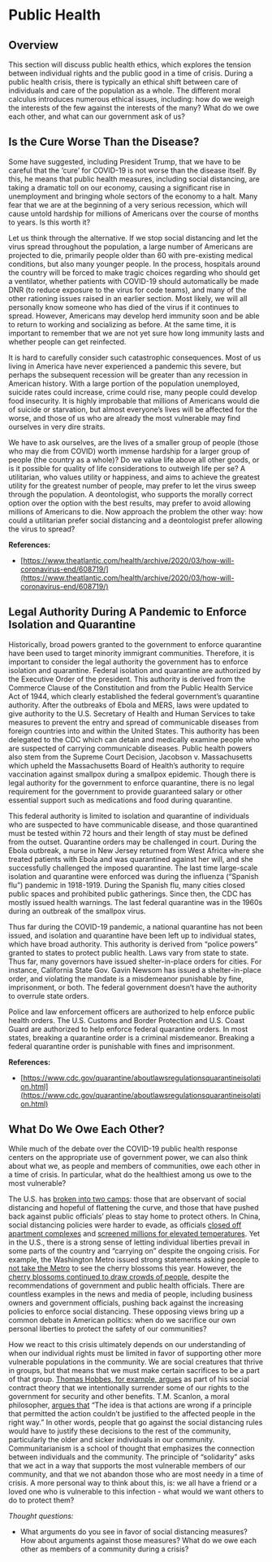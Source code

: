 # Public Health

## Overview

This section will discuss public health ethics, which explores the tension between individual rights and the public good in a time of crisis. During a public health crisis, there is typically an ethical shift between care of individuals and care of the population as a whole. The different moral calculus introduces numerous ethical issues, including: how do we weigh the interests of the few against the interests of the many? What do we owe each other, and what can our government ask of us?

## **Is the Cure Worse Than the Disease?**

Some have suggested, including President Trump, that we have to be careful that the ‘cure’ for COVID-19 is not worse than the disease itself. By this, he means that public health measures, including social distancing, are taking a dramatic toll on our economy, causing a significant rise in unemployment and bringing whole sectors of the economy to a halt. Many fear that we are at the beginning of a very serious recession, which will cause untold hardship for millions of Americans over the course of months to years. Is this worth it?

Let us think through the alternative. If we stop social distancing and let the virus spread throughout the population, a large number of Americans are projected to die, primarily people older than 60 with pre-existing medical conditions, but also many younger people. In the process, hospitals around the country will be forced to make tragic choices regarding who should get a ventilator, whether patients with COVID-19 should automatically be made DNR \(to reduce exposure to the virus for code teams\), and many of the other rationing issues raised in an earlier section. Most likely, we will all personally know someone who has died of the virus if it continues to spread. However, Americans may develop herd immunity soon and be able to return to working and socializing as before. At the same time, it is important to remember that we are not yet sure how long immunity lasts and whether people can get reinfected.

It is hard to carefully consider such catastrophic consequences. Most of us living in America have never experienced a pandemic this severe, but perhaps the subsequent recession will be greater than any recession in American history. With a large portion of the population unemployed, suicide rates could increase, crime could rise, many people could develop food insecurity. It is highly improbable that millions of Americans would die of suicide or starvation, but almost everyone’s lives will be affected for the worse, and those of us who are already the most vulnerable may find ourselves in very dire straits.

We have to ask ourselves, are the lives of a smaller group of people \(those who may die from COVID\) worth immense hardship for a larger group of people \(the country as a whole\)? Do we value life above all other goods, or is it possible for quality of life considerations to outweigh life per se? A utilitarian, who values utility or happiness, and aims to achieve the greatest utility for the greatest number of people, may prefer to let the virus sweep through the population. A deontologist, who supports the morally correct option over the option with the best results, may prefer to avoid allowing millions of Americans to die. Now approach the problem the other way: how could a utilitarian prefer social distancing and a deontologist prefer allowing the virus to spread?

**References:**

* [https://www.theatlantic.com/health/archive/2020/03/how-will-coronavirus-end/608719/](https://www.theatlantic.com/health/archive/2020/03/how-will-coronavirus-end/608719/)

## **Legal Authority During A Pandemic to Enforce Isolation and Quarantine**

Historically, broad powers granted to the government to enforce quarantine have been used to target minority immigrant communities. Therefore, it is important to consider the legal authority the government has to enforce isolation and quarantine.  Federal isolation and quarantine are authorized by the Executive Order of the president. This authority is derived from the Commerce Clause of the Constitution and from the Public Health Service Act of 1944, which clearly established the federal government’s quarantine authority. After the outbreaks of Ebola and MERS, laws were updated to give authority to the U.S. Secretary of Health and Human Services to take measures to prevent the entry and spread of communicable diseases from foreign countries into and within the United States. This authority has been delegated to the CDC which can detain and medically examine people who are suspected of carrying communicable diseases. Public health powers also stem from the Supreme Court Decision, Jacobson v. Massachusetts which upheld the Massachusetts Board of Health’s authority to require vaccination against smallpox during a smallpox epidemic. Though there is legal authority for the government to enforce quarantine,  there is no legal requirement for the government to provide guaranteed salary or other essential support such as medications and food during quarantine. 

This federal authority is limited to isolation and quarantine of individuals who are suspected to have communicable disease, and those quarantined must be tested within 72 hours and their length of stay must be defined from the outset. Quarantine orders may be challenged in court. During the Ebola outbreak, a nurse in New Jersey returned from West Africa where she treated patients with Ebola and was quarantined against her will, and she successfully challenged the imposed quarantine. The last time large-scale isolation and quarantine were enforced was during the influenza \(“Spanish flu”\) pandemic in 1918-1919. During the Spanish flu, many cities closed public spaces and prohibited public gatherings. Since then, the CDC has mostly issued health warnings. The last federal quarantine was in the 1960s during an outbreak of the smallpox virus. 

Thus far during the COVID-19 pandemic, a national quarantine has not been issued, and isolation and quarantine have been left up to individual states, which have broad authority. This authority is derived from “police powers” granted to states to protect public health. Laws vary from state to state. Thus far, many governors have issued shelter-in-place orders for cities. For instance, California State Gov. Gavin Newsom has issued a shelter-in-place order, and violating the mandate is a misdemeanor punishable by fine, imprisonment, or both. The federal government doesn’t have the authority to overrule state orders.

Police and law enforcement officers are authorized to help enforce public health orders. The U.S. Customs and Border Protection and U.S. Coast Guard are authorized to help enforce federal quarantine orders. In most states, breaking a quarantine order is a criminal misdemeanor. Breaking a federal quarantine order is punishable with fines and imprisonment. 

**References:**

* [https://www.cdc.gov/quarantine/aboutlawsregulationsquarantineisolation.html](https://www.cdc.gov/quarantine/aboutlawsregulationsquarantineisolation.html)

## **What Do We Owe Each Other?**

While much of the debate over the COVID-19 public health response centers on the appropriate use of government power, we can also think about what we, as people and members of communities, owe each other in a time of crisis. In particular, what do the healthiest among us owe to the most vulnerable?

The U.S. has [broken into two camps](https://www.vox.com/the-highlight/2020/3/24/21191184/coronavirus-social-distancing-pandemic-spring-break-keep-calm-carry-on): those that are observant of social distancing and hopeful of flattening the curve, and those that have pushed back against public officials’ pleas to stay home to protect others. In China, social distancing policies were harder to evade, as officials [closed off apartment complexes](https://www.reuters.com/article/us-china-health-quarantine/sealed-in-chinese-trapped-at-home-by-coronavirus-feel-the-strain-idUSKCN20G0AY) and [screened millions for elevated temperatures](https://www.nytimes.com/2020/02/14/business/coronavirus-temperature-sensor-guns.html). Yet in the U.S., there is a strong sense of letting individual liberties prevail in some parts of the country and “carrying on” despite the ongoing crisis. For example, the Washington Metro issued strong statements asking people to [not take the Metro](https://wjla.com/news/local/metro-cherry-blossoms-covid-19) to see the cherry blossoms this year. However, the [cherry blossoms continued to draw crowds of people,](https://www.wsj.com/articles/washington-d-c-closes-streets-to-prevent-coronavirus-transmission-11584850717) despite the recommendations of government and public health officials. There are countless examples in the news and media of people, including business owners and government officials, pushing back against the increasing policies to enforce social distancing. These opposing views bring up a common debate in American politics: when do we sacrifice our own personal liberties to protect the safety of our communities?

How we react to this crisis ultimately depends on our understanding of when our individual rights must be limited in favor of supporting other more vulnerable populations in the community. We are social creatures that thrive in groups, but that means that we must make certain sacrifices to be a part of that group. [Thomas Hobbes, for example, argues](https://www.tableaufit.com/ethics-and-what-we-owe-each-other/) as part of his social contract theory that we intentionally surrender some of our rights to the government for security and other benefits. T.M. Scanlon, a moral philosopher, [argues that](https://www.tableaufit.com/ethics-and-what-we-owe-each-other/) “The idea is that actions are wrong if a principle that permitted the action couldn’t be justified to the affected people in the right way.” In other words, people that go against the social distancing rules would have to justify these decisions to the rest of the community, particularly the older and sicker individuals in our community. Communitarianism is a school of thought that emphasizes the connection between individuals and the community. The principle of “solidarity” asks that we act in a way that supports the most vulnerable members of our community, and that we not abandon those who are most needy in a time of crisis. A more personal way to think about this, is: we all have a friend or a loved one who is vulnerable to this infection - what would we want others to do to protect them?

_Thought questions:_

* What arguments do you see in favor of social distancing measures? How about arguments against those measures? What do we owe each other as members of a community during a crisis?

